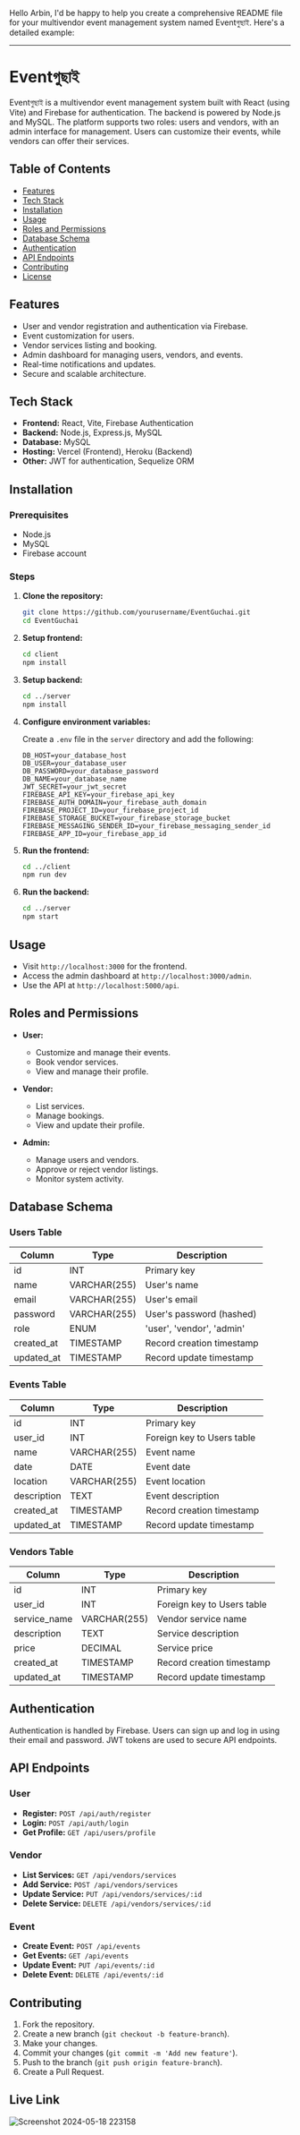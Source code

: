 Hello Arbin, I'd be happy to help you create a comprehensive README file for your multivendor event management system named Eventগুছাই. Here's a detailed example:

---

# Eventগুছাই

Eventগুছাই is a multivendor event management system built with React (using Vite) and Firebase for authentication. The backend is powered by Node.js and MySQL. The platform supports two roles: users and vendors, with an admin interface for management. Users can customize their events, while vendors can offer their services.

## Table of Contents

- [Features](#features)
- [Tech Stack](#tech-stack)
- [Installation](#installation)
- [Usage](#usage)
- [Roles and Permissions](#roles-and-permissions)
- [Database Schema](#database-schema)
- [Authentication](#authentication)
- [API Endpoints](#api-endpoints)
- [Contributing](#contributing)
- [License](#license)

## Features

- User and vendor registration and authentication via Firebase.
- Event customization for users.
- Vendor services listing and booking.
- Admin dashboard for managing users, vendors, and events.
- Real-time notifications and updates.
- Secure and scalable architecture.

## Tech Stack

- **Frontend:** React, Vite, Firebase Authentication
- **Backend:** Node.js, Express.js, MySQL
- **Database:** MySQL
- **Hosting:** Vercel (Frontend), Heroku (Backend)
- **Other:** JWT for authentication, Sequelize ORM

## Installation

### Prerequisites

- Node.js
- MySQL
- Firebase account

### Steps

1. **Clone the repository:**

   ```bash
   git clone https://github.com/yourusername/EventGuchai.git
   cd EventGuchai
   ```

2. **Setup frontend:**

   ```bash
   cd client
   npm install
   ```

3. **Setup backend:**

   ```bash
   cd ../server
   npm install
   ```

4. **Configure environment variables:**

   Create a `.env` file in the `server` directory and add the following:

   ```env
   DB_HOST=your_database_host
   DB_USER=your_database_user
   DB_PASSWORD=your_database_password
   DB_NAME=your_database_name
   JWT_SECRET=your_jwt_secret
   FIREBASE_API_KEY=your_firebase_api_key
   FIREBASE_AUTH_DOMAIN=your_firebase_auth_domain
   FIREBASE_PROJECT_ID=your_firebase_project_id
   FIREBASE_STORAGE_BUCKET=your_firebase_storage_bucket
   FIREBASE_MESSAGING_SENDER_ID=your_firebase_messaging_sender_id
   FIREBASE_APP_ID=your_firebase_app_id
   ```

5. **Run the frontend:**

   ```bash
   cd ../client
   npm run dev
   ```

6. **Run the backend:**

   ```bash
   cd ../server
   npm start
   ```

## Usage

- Visit `http://localhost:3000` for the frontend.
- Access the admin dashboard at `http://localhost:3000/admin`.
- Use the API at `http://localhost:5000/api`.

## Roles and Permissions

- **User:**
  - Customize and manage their events.
  - Book vendor services.
  - View and manage their profile.

- **Vendor:**
  - List services.
  - Manage bookings.
  - View and update their profile.

- **Admin:**
  - Manage users and vendors.
  - Approve or reject vendor listings.
  - Monitor system activity.

## Database Schema

### Users Table

| Column         | Type         | Description                  |
|----------------|--------------|------------------------------|
| id             | INT          | Primary key                  |
| name           | VARCHAR(255) | User's name                  |
| email          | VARCHAR(255) | User's email                 |
| password       | VARCHAR(255) | User's password (hashed)     |
| role           | ENUM         | 'user', 'vendor', 'admin'    |
| created_at     | TIMESTAMP    | Record creation timestamp    |
| updated_at     | TIMESTAMP    | Record update timestamp      |

### Events Table

| Column         | Type         | Description                  |
|----------------|--------------|------------------------------|
| id             | INT          | Primary key                  |
| user_id        | INT          | Foreign key to Users table   |
| name           | VARCHAR(255) | Event name                   |
| date           | DATE         | Event date                   |
| location       | VARCHAR(255) | Event location               |
| description    | TEXT         | Event description            |
| created_at     | TIMESTAMP    | Record creation timestamp    |
| updated_at     | TIMESTAMP    | Record update timestamp      |

### Vendors Table

| Column         | Type         | Description                  |
|----------------|--------------|------------------------------|
| id             | INT          | Primary key                  |
| user_id        | INT          | Foreign key to Users table   |
| service_name   | VARCHAR(255) | Vendor service name          |
| description    | TEXT         | Service description          |
| price          | DECIMAL      | Service price                |
| created_at     | TIMESTAMP    | Record creation timestamp    |
| updated_at     | TIMESTAMP    | Record update timestamp      |

## Authentication

Authentication is handled by Firebase. Users can sign up and log in using their email and password. JWT tokens are used to secure API endpoints.

## API Endpoints

### User

- **Register:** `POST /api/auth/register`
- **Login:** `POST /api/auth/login`
- **Get Profile:** `GET /api/users/profile`

### Vendor

- **List Services:** `GET /api/vendors/services`
- **Add Service:** `POST /api/vendors/services`
- **Update Service:** `PUT /api/vendors/services/:id`
- **Delete Service:** `DELETE /api/vendors/services/:id`

### Event

- **Create Event:** `POST /api/events`
- **Get Events:** `GET /api/events`
- **Update Event:** `PUT /api/events/:id`
- **Delete Event:** `DELETE /api/events/:id`

## Contributing

1. Fork the repository.
2. Create a new branch (`git checkout -b feature-branch`).
3. Make your changes.
4. Commit your changes (`git commit -m 'Add new feature'`).
5. Push to the branch (`git push origin feature-branch`).
6. Create a Pull Request.

## Live Link 

![Screenshot 2024-05-18 223158](https://github.com/arbinzaman/Event-Guchai/assets/108592062/456764e5-9af2-4e36-9f2d-740c82a36657)
